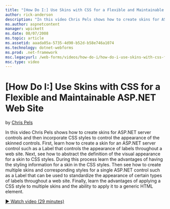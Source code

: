 ```yaml
---
title: "[How Do I:] Use Skins with CSS for a Flexible and Maintainable ASP.NET Web Site | Microsoft Docs"
author: rick-anderson
description: "In this video Chris Pels shows how to create skins for ASP.NET server controls and then incorporate CSS styles to control the appearance of the skinned contr..."
ms.author: aspnetcontent
manager: wpickett
ms.date: 08/07/2008
ms.topic: article
ms.assetid: aaada05a-5735-4d90-b52d-b58e746a1074
ms.technology: dotnet-webforms
ms.prod: .net-framework
msc.legacyurl: /web-forms/videos/how-do-i/how-do-i-use-skins-with-css-for-a-flexible-and-maintainable-aspnet-web-site
msc.type: video
---
```

[How Do I:] Use Skins with CSS for a Flexible and Maintainable ASP.NET Web Site
====================
by [Chris Pels](https://twitter.com/chrispels)

In this video Chris Pels shows how to create skins for ASP.NET server controls and then incorporate CSS styles to control the appearance of the skinned controls. First, learn how to create a skin for an ASP.NET server control such as a Label that controls the appearance of labels throughout a web site. Next, see how to abstract the definition of the visual appearance for a skin to CSS styles. During this process learn the advantages of having the styling information for a skin in the CSS styles. Then see how to create multiple skins and corresponding styles for a single ASP.NET control such as a Label that can be used to standardize the appearance of certain types of labels throughout a web site. Finally, learn the advantages of applying a CSS style to multiple skins and the ability to apply it to a generic HTML element.

[&#9654; Watch video (29 minutes)](https://channel9.msdn.com/Blogs/ASP-NET-Site-Videos/how-do-i-use-skins-with-css-for-a-flexible-and-maintainable-aspnet-web-site)